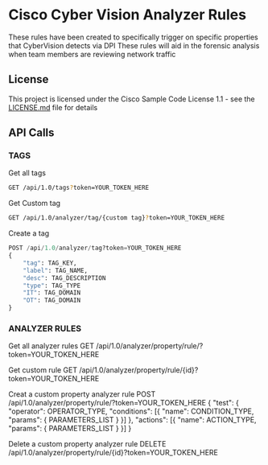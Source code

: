 # Cisco Cyber Vision Analyzer Rules

These rules have been created to specifically trigger on specific properties that CyberVision detects via DPI
These rules will aid in the forensic analysis when team members are reviewing network traffic

## License

This project is licensed under the Cisco Sample Code License 1.1 - see the [LICENSE.md](LICENSE.md) file for details

## API Calls

### TAGS

Get all tags
```bash
GET /api/1.0/tags?token=YOUR_TOKEN_HERE
```
Get Custom tag
```bash
GET /api/1.0/analyzer/tag/{custom tag}?token=YOUR_TOKEN_HERE
```
Create a tag
```python
POST /api/1.0/analyzer/tag?token=YOUR_TOKEN_HERE
{
    "tag": TAG_KEY,
    "label": TAG_NAME,
    "desc": TAG_DESCRIPTION
    "type": TAG_TYPE
    "IT": TAG_DOMAIN
    "OT": TAG_DOMAIN
}
```

### ANALYZER RULES

Get all analyzer rules
GET /api/1.0/analyzer/property/rule/?token=YOUR_TOKEN_HERE

Get custom rule
GET /api/1.0/analyzer/property/rule/{id}?token=YOUR_TOKEN_HERE

Creat a custom property analyzer rule
POST /api/1.0/analyzer/property/rule/?token=YOUR_TOKEN_HERE
{
"test": {
        "operator": OPERATOR_TYPE,
        "conditions": [{
			"name": CONDITION_TYPE,
			"params": {
    			PARAMETERS_LIST
			}
		}]
},
"actions": [{
    "name": ACTION_TYPE,
    "params": {
  	 	PARAMETERS_LIST
  	 }
}]
}

Delete a custom property analyzer rule
DELETE /api/1.0/analyzer/property/rule/{id}?token=YOUR_TOKEN_HERE